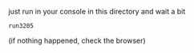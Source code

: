 just run in your console in this directory
and wait a bit

```
run3205
```

(if nothing happened, check the browser)
